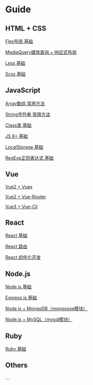 # Guide

## HTML + CSS
[Flex布局 基础](/html+css/Flex-Layout.md)

[MediaQuery媒体查询 + 响应式布局](/html+css/MediaQuery.md)

[Less 基础](/html+css/Less.md)

[Scss 基础](/html+css/Scss.md)



## JavaScript
<!-- [JS 5 基础]() -->

[Array数组 常用方法](/javascript/API-Array.md)

[String字符串 常用方法](/javascript/API-String.md)

[Class类 基础](/javascript/Class.md)

<!-- [DOM + BOM 基础]() -->

[JS 6+ 基础](/javascript/JS6+.md)

<!-- [jQuery 基础]() -->

<!-- [Typescript 基础]() -->

[LocalStorage 基础](/javascript/LocalStorage.md)

[RegExp正则表达式 基础](/javascript/RegExp.md)



## Vue

<!-- [Vue2 + Vue-Cli](/vue/vue2/) -->

[Vue2 + Vuex](/vue/Vue2+Vuex.md)

[Vue2 + Vue-Router](/vue/Vue2+Vue-Router.md)

[Vue3 + Vue-Cli](/vue/vue3+Vue-cli.md)

<!-- [Vue3 + Vuex](/vue/vue3/) -->



## React
[React 基础](/react/React-Basic.md)

[React 路由](/react/React-Router.md)

[React 组件化开发](/react/React-Components.md)



## Node.js
[Node.js 基础](/nodejs/Node.js-Basic.md)

[Express.js 基础](/nodejs/Express.md)

[Node.js + MongoDB（mongoose模块）](/nodejs/Node.js+MongoDB.md)

[Node.js + MySQL（mysql模块）](/nodejs/Node.js+MySQL.md)



## Ruby
[Ruby 基础](/ruby/Ruby-Basic.md)



## Others
...
<!-- [Ajax 基础]() -->

<!-- [Git 基础]() -->

<!-- [Markdown 基础]() -->

<!-- [npm 基础]() -->



